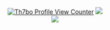 <link rel="stylesheet" href="https://fonts.googleapis.com/css?family=PT+Sans">

<div align="center">
  <a href="https://th7bo.dev"><img src="https://komarev.com/ghpvc/?username=Th7bo" alt="Th7bo Profile View Counter"></a>
  <a href="https://lanyard.cnrad.dev/api/350275136206667777"><img src="https://lanyard.cnrad.dev/api/350275136206667777" /></a>
  <br>
  <a href="https://th7bo.dev"><img align="center" src="https://manager.th7bo.dev/readme"/></a> <br>
</div>
